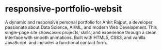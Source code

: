 # responsive-portfolio-websit
A dynamic and responsive personal portfolio for Ankit Rajput, a developer passionate about Data Science, AI/ML, and modern Web Development. This single-page site showcases projects, skills, and experience through a clean interface with smooth animations. Built with HTML5, CSS3, and vanilla JavaScript, and includes a functional contact form.
